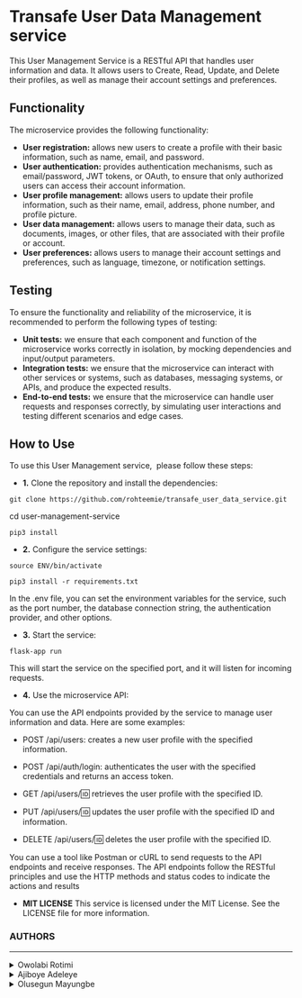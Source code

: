 # Transafe User Data Management service
This User Management Service is a RESTful API that handles user information and data.
It allows users to Create, Read, Update, and Delete their profiles, as well as manage their account settings and preferences.

## Functionality
The microservice provides the following functionality:
- **User registration:** allows new users to create a profile with their basic information, such as name, email, and password.
- **User authentication:** provides authentication mechanisms, such as email/password, JWT tokens, or OAuth, to ensure that only authorized users can access their account information.
- **User profile management:** allows users to update their profile information, such as their name, email, address, phone number, and profile picture.
- **User data management:** allows users to manage their data, such as documents, images, or other files, that are associated with their profile or account.
- **User preferences:** allows users to manage their account settings and preferences, such as language, timezone, or notification settings.

## Testing
To ensure the functionality and reliability of the microservice, it is recommended to perform the following types of testing:
- **Unit tests:** we ensure that each component and function of the microservice works correctly in isolation, by mocking dependencies and input/output parameters.
- **Integration tests:** we ensure that the microservice can interact with other services or systems, such as databases, messaging systems, or APIs, and produce the expected results.
- **End-to-end tests:** we ensure that the microservice can handle user requests and responses correctly, by simulating user interactions and testing different scenarios and edge cases.

## How to Use
To use this User Management service,  please follow these steps:

- **1.** Clone the repository and install the dependencies:

`git clone https://github.com/rohteemie/transafe_user_data_service.git`

cd user-management-service

`pip3 install`


- **2.** Configure the service settings:

`source ENV/bin/activate`

`pip3 install -r requirements.txt`

In the .env file, you can set the environment variables for the service, such as the port number, the database connection string, the authentication provider, and other options.


- **3.** Start the service:

`flask-app run`

This will start the service on the specified port, and it will listen for incoming requests.

- **4.** Use the microservice API:

You can use the API endpoints provided by the service to manage user information and data. Here are some examples:

- POST /api/users: creates a new user profile with the specified information.

- POST /api/auth/login: authenticates the user with the specified credentials and returns an access token.

- GET /api/users/:id: retrieves the user profile with the specified ID.

- PUT /api/users/:id: updates the user profile with the specified ID and information.

- DELETE /api/users/:id: deletes the user profile with the specified ID.

You can use a tool like Postman or cURL to send requests to the API endpoints and receive responses. The API endpoints follow the RESTful principles and use the HTTP methods and status codes to indicate the actions and results

- **MIT LICENSE**
This service is licensed under the MIT License. See the LICENSE file for more information.

### AUTHORS
---
<details>
	<summary>Owolabi Rotimi</summary>
	<ul>
	<li><a href="https://www.github.com/rohteemie">GitHub</a></li>
	<li><a href="https://www.linkedin.com/in/rohteemie">LinkedIn</a></li>
	<li><a href="https://www.twitter.com/rohteemie">Twitter</a></li>
	<li><a href="mailto:iamrotimiowolabi@gmail.com">Email</a></l>
	</ul>
</details>
<details>
        <summary>Ajiboye Adeleye</summary>
        <ul>
        <li><a href="https://www.github.com/Adeleye080">GitHub</a></li>
        <li><a href="https://www.linkedin.com/in/ajiboye-adeleye-b561a7211">LinkedIn</a></li>
        <li><a href="https://www.twitter.com/AdeleyeAjiboye">Twitter</a></li>
        <li><a href="mailto:ajiboyeadeleye080@gmail.com">Email</a></l>
        </ul>
</details>
<details>
        <summary>Olusegun Mayungbe</summary>
        <ul>
        <li><a href="https://www.github.com/Oluadepe">GitHub</a></li>
        <li><a href="https://www.linkedin.com/in/">LinkedIn</a></li>
        <li><a href="https://www.twitter.com/">Twitter</a></li>
        <li><a href="mailto:">Email</a></l>
        </ul>
</details>
